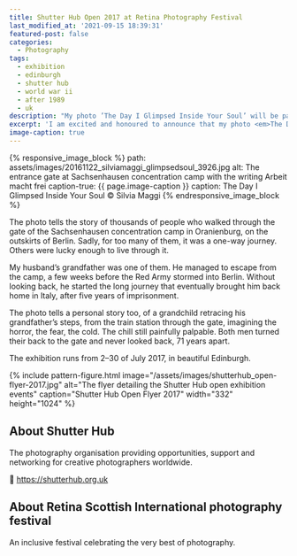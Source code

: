 ```yaml
---
title: Shutter Hub Open 2017 at Retina Photography Festival
last_modified_at: '2021-09-15 18:39:31'
featured-post: false
categories:
  - Photography
tags:
  - exhibition
  - edinburgh
  - shutter hub
  - world war ii
  - after 1989
  - uk
description: "My photo ’The Day I Glimpsed Inside Your Soul’ will be part of the Shutter Hub Open Exhibition 2017, at the Retina Scottish International Photography Festival."
excerpt: 'I am excited and honoured to announce that my photo <em>The Day I Glimpsed Inside Your Soul</em> will be part of the <em>Shutter Hub Open Exhibition 2017</em>, at the <em>Retina Scottish International Photography Festival</em>.'
image-caption: true
---
```

{% responsive_image_block %}
  path: assets/images/20161122_silviamaggi_glimpsedsoul_3926.jpg
  alt: The entrance gate at Sachsenhausen concentration camp with the writing Arbeit macht frei
  caption-true: {{ page.image-caption }}
  caption: The Day I Glimpsed Inside Your Soul &copy; Silvia Maggi
{% endresponsive_image_block %}

The photo tells the story of thousands of people who walked through the gate of the Sachsenhausen concentration camp in Oranienburg, on the outskirts of Berlin. Sadly, for too many of them, it was a one-way journey. Others were lucky enough to live through it.

My husband’s grandfather was one of them. He managed to escape from the camp, a few weeks before the Red Army stormed into Berlin. Without looking back, he started the long journey that eventually brought him back home in Italy, after five years of imprisonment.

The photo tells a personal story too, of a grandchild retracing his grandfather’s steps, from the train station through the gate, imagining the horror, the fear, the cold. The chill still painfully palpable. Both men turned their back to the gate and never looked back, 71 years apart.

<p class="detached">The exhibition runs from 2–30 of July 2017, in beautiful Edinburgh.</p>

{% include pattern-figure.html image="/assets/images/shutterhub_open-flyer-2017.jpg" alt="The flyer detailing the Shutter Hub open exhibition events" caption="Shutter Hub Open Flyer 2017" width="332" height="1024" %}

## About Shutter Hub

The photography organisation providing opportunities, support and networking for creative photographers worldwide.

<p class="detached">🔗 <a href="https://shutterhub.org.uk" title="Go to the Shutter Hub website">https://shutterhub.org.uk</a></p>

## About Retina Scottish International photography festival

An inclusive festival celebrating the very best of photography.
